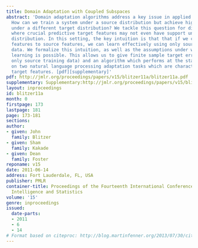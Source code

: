 ```yaml
---
title: Domain Adaptation with Coupled Subspaces
abstract: 'Domain adaptation algorithms address a key issue in applied machine learning:
  How can we train a system under a source distribution but achieve high performance
  under a different target distribution? We tackle this question for divergent distributions
  where crucial predictive target features may not even have support under the source
  distribution. In this setting, the key intuition is that that if we can link target-specific
  features to source features, we can learn effectively using only source labeled
  data. We formalize this intuition, as well as the assumptions under which such coupled
  learning is possible. This allows us to give finite sample target error bounds (using
  only source training data) and an algorithm which performs at the state-of-the-art
  on two natural language processing adaptation tasks which are characterized by novel
  target features. [pdf][supplementary]'
pdf: http://jmlr.org/proceedings/papers/v15/blitzer11a/blitzer11a.pdf
supplementary: Supplementary:http://jmlr.org/proceedings/papers/v15/blitzer11a/blitzer11aSupple.pdf
layout: inproceedings
id: blitzer11a
month: 0
firstpage: 173
lastpage: 181
page: 173-181
sections: 
author:
- given: John
  family: Blitzer
- given: Sham
  family: Kakade
- given: Dean
  family: Foster
reponame: v15
date: 2011-06-14
address: Fort Lauderdale, FL, USA
publisher: PMLR
container-title: Proceedings of the Fourteenth International Conference on Artificial
  Intelligence and Statistics
volume: '15'
genre: inproceedings
issued:
  date-parts:
  - 2011
  - 6
  - 14
# Format based on citeproc: http://blog.martinfenner.org/2013/07/30/citeproc-yaml-for-bibliographies/
---
```

